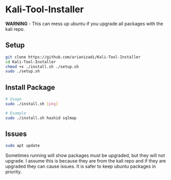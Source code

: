# Kali-Tool-Installer

**WARNING** - This can mess up ubuntu if you upgrade all packages with the kali repo.

## Setup

```bash
git clone https://github.com/arianizadi/Kali-Tool-Installer
cd Kali-Tool-Installer
chmod +x ./install.sh ./setup.sh
sudo ./setup.sh
```
## Install Package

```bash
# Usage
sudo ./install.sh [pkg]

# Example
sudo ./install.sh hashid sqlmap
```

## Issues

```bash
sudo apt update
```
Sometimes running will show packages must be upgraded, but they will not upgrade.
I assume this is because they are from the kali repo and if they are upgraded they can cause issues.
It is safer to keep ubuntu packages in priority.
